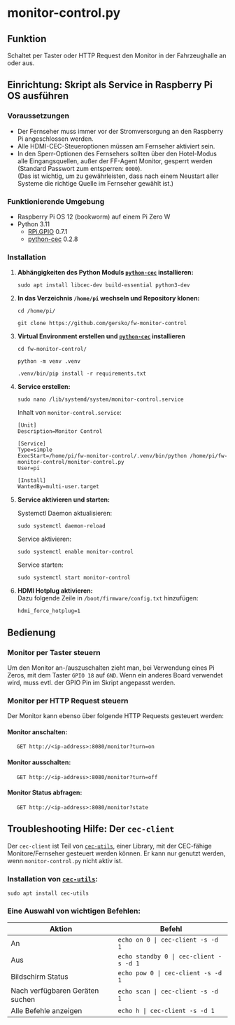# monitor-control.py

## Funktion

Schaltet per Taster oder HTTP Request den Monitor in der Fahrzeughalle an oder aus.

## Einrichtung: Skript als Service in Raspberry Pi OS ausführen

### Voraussetzungen

- Der Fernseher muss immer vor der Stromversorgung an den Raspberry Pi angeschlossen werden.
- Alle HDMI-CEC-Steueroptionen müssen am Fernseher aktiviert sein.
- In den Sperr-Optionen des Fernsehers sollten über den Hotel-Modus alle Eingangsquellen, außer der FF-Agent Monitor, gesperrt werden (Standard Passwort zum entsperren: `0000`).  
  (Das ist wichtig, um zu gewährleisten, dass nach einem Neustart aller Systeme die richtige Quelle im Fernseher gewählt ist.)

### Funktionierende Umgebung

- Raspberry Pi OS 12 (bookworm) auf einem Pi Zero W
- Python 3.11
  - [RPi.GPIO](https://pypi.org/project/RPi.GPIO/) 0.7.1
  - [python-cec](https://pypi.org/project/cec/) 0.2.8

### Installation

1. **Abhängigkeiten des Python Moduls [`python-cec`](https://github.com/trainman419/python-cec) installieren:**

   ```
   sudo apt install libcec-dev build-essential python3-dev
   ```

2. **In das Verzeichnis `/home/pi` wechseln und Repository klonen:**

   ```
   cd /home/pi/
   ```
   ```
   git clone https://github.com/gersko/fw-monitor-control
   ```

3. **Virtual Environment erstellen und [`python-cec`](https://github.com/trainman419/python-cec) installieren**

   ```
   cd fw-monitor-control/
   ```
   ```
   python -m venv .venv
   ```
   ```
   .venv/bin/pip install -r requirements.txt
   ```

4. **Service erstellen:**
   ```
   sudo nano /lib/systemd/system/monitor-control.service
   ```

   Inhalt von `monitor-control.service`:

   ```   
   [Unit]
   Description=Monitor Control

   [Service]
   Type=simple
   ExecStart=/home/pi/fw-monitor-control/.venv/bin/python /home/pi/fw-monitor-control/monitor-control.py
   User=pi

   [Install]
   WantedBy=multi-user.target
   ```

5. **Service aktivieren und starten:**

   Systemctl Daemon aktualisieren:

   ```
   sudo systemctl daemon-reload
   ```

   Service aktivieren:

   ```
   sudo systemctl enable monitor-control
   ```

   Service starten:

   ```
   sudo systemctl start monitor-control
   ```

6. **HDMI Hotplug aktivieren:**  
   Dazu folgende Zeile in `/boot/firmware/config.txt` hinzufügen:

   ```
   hdmi_force_hotplug=1
   ```


## Bedienung

### Monitor per Taster steuern

Um den Monitor an-/auszuschalten zieht man, bei Verwendung eines Pi Zeros, mit dem Taster `GPIO 18` auf `GND`. Wenn ein anderes Board verwendet wird, muss evtl. der GPIO Pin im Skript angepasst werden.

### Monitor per HTTP Request steuern

Der Monitor kann ebenso über folgende HTTP Requests gesteuert werden:

#### Monitor anschalten:

       GET http://<ip-address>:8080/monitor?turn=on

#### Monitor ausschalten:

       GET http://<ip-address>:8080/monitor?turn=off

#### Monitor Status abfragen:

       GET http://<ip-address>:8080/monitor?state

## Troubleshooting Hilfe: Der `cec-client`

Der `cec-client` ist Teil von [`cec-utils`](https://github.com/Pulse-Eight/libcec), einer Library, mit der CEC-fähige Monitore/Fernseher gesteuert werden können. Er kann nur genutzt werden, wenn `monitor-control.py` nicht aktiv ist.

### Installation von [`cec-utils`](https://github.com/Pulse-Eight/libcec):

    sudo apt install cec-utils

### Eine Auswahl von wichtigen Befehlen:

| Aktion                          | Befehl                                 |
| ------------------------------- | -------------------------------------- |
| An                              | `echo on 0 \| cec-client -s -d 1`      |
| Aus                             | `echo standby 0 \| cec-client -s -d 1` |
| Bildschirm Status               | `echo pow 0 \| cec-client -s -d 1`     |
| Nach verfügbaren Geräten suchen | `echo scan \| cec-client -s -d 1`      |
| Alle Befehle anzeigen           | `echo h \| cec-client -s -d 1`         |